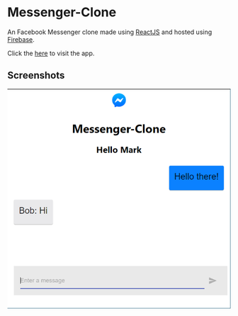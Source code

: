 # Messenger-Clone 


An Facebook Messenger clone made using  [ReactJS](https://reactjs.org/) and hosted using [Firebase](https://firebase.google.com/).

Click the [here](https://messenger-clone-react-da08e.web.app/)  to visit the app.


## Screenshots

<img src="img/messenger-ss1.png">
